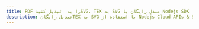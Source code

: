 ---title: PDF را به  تبدیل کنیدSVG، TEX به SVG مبدل رایگان یا Nodejs SDKdescription: تبدیل رایگانTEX به SVG با استفاده از Nodejs Cloud APIs & SDK همچنین اسناد PDF را در Cloud ایجاد، ویرایش و رندر کنید.---